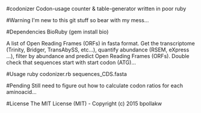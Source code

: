 #codonizer
Codon-usage counter & table-generator written in poor ruby

#Warning
I'm new to this git stuff so bear with my mess...

#Dependencies
BioRuby (gem install bio)

A list of Open Reading Frames (ORFs) in fasta format. 
Get the transcriptome (Trinity, Bridger, TransAbySS, etc...), quantify abundance (RSEM, eXpress ...), filter by abundance and predict Open Reading Frames (ORFs). Double check that sequences start with start codon (ATG)...

#Usage
ruby codonizer.rb sequences_CDS.fasta

#Pending
Still need to figure out how to calculate codon ratios for each aminoacid...

#License
The MIT License (MIT) - Copyright (c) 2015 bpollakw
